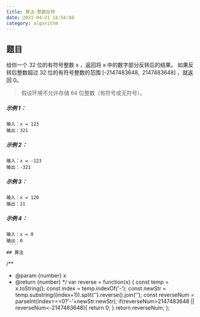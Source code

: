 ```yaml
---
title: 算法-整数反转
date: 2021-04-21 14:54:04
category: algorithm
---
```

## 题目
给你一个 32 位的有符号整数 x ，返回将 x 中的数字部分反转后的结果。
如果反转后整数超过 32 位的有符号整数的范围 [-2147483648,  2147483648] ，就返回 0。
>假设环境不允许存储 64 位整数（有符号或无符号）。
##### 示例 1：
```
输入：x = 123
输出：321
```
##### 示例 2：
```
输入：x = -123
输出：-321
```
##### 示例 3：
```
输入：x = 120
输出：21
```
##### 示例 4：
```
输入：x = 0
输出：0
 ```
## 算法
```
/**
 * @param {number} x
 * @return {number}
 */
var reverse = function(x) {
    const temp = x.toString();
    const index = temp.indexOf('-');
    const newStr = temp.substring((index+1)).split('').reverse().join('');
    const reverseNum = parseInt(index===0?'-'+newStr:newStr);
    if(reverseNum>2147483648 || reverseNum<-2147483648){
        return 0;
    }
    return reverseNum;
};
```